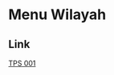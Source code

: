 # Menu Wilayah

## Link

[TPS 001](https://github.com/gigit-pemilu/pemilu-2024-62-kalimantan-tengah/tree/main/pileg-dpr/hitung-suara/sub/62-kalimantan-tengah/sub/02-kotawaringin-timur/sub/16-tualan-hulu/sub/2003-merah/sub/001-tps)

